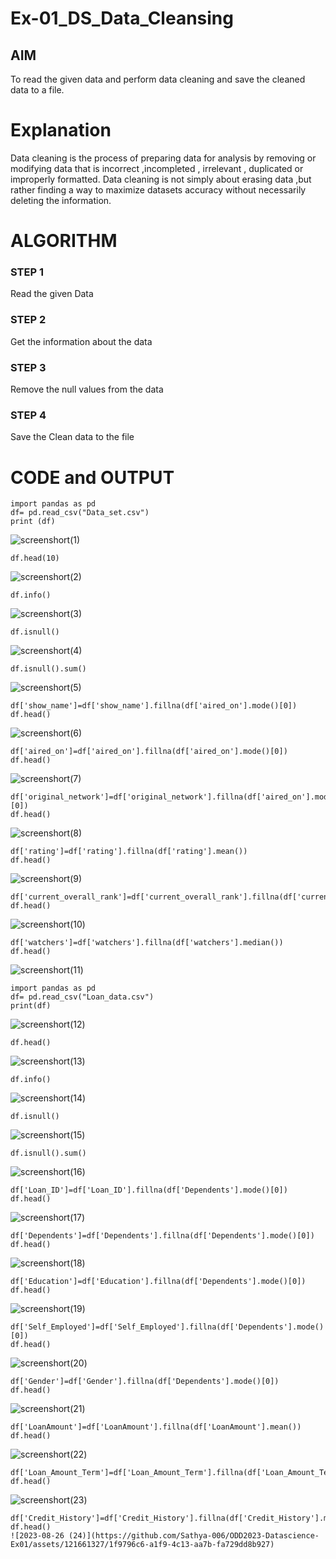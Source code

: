 # Ex-01_DS_Data_Cleansing


## AIM
To read the given data and perform data cleaning and save the cleaned data to a file. 

# Explanation
Data cleaning is the process of preparing data for analysis by removing or modifying data that is incorrect ,incompleted , irrelevant , duplicated or improperly formatted. 
Data cleaning is not simply about erasing data ,but rather finding a way to maximize datasets accuracy without necessarily deleting the information. 

# ALGORITHM
### STEP 1
Read the given Data
### STEP 2
Get the information about the data
### STEP 3
Remove the null values from the data
### STEP 4
Save the Clean data to the file

# CODE and OUTPUT
```
import pandas as pd
df= pd.read_csv("Data_set.csv")
print (df)
```
![screenshort(1)](https://github.com/Sathya-006/ODD2023-Datascience-Ex01/assets/121661327/889a730e-abfa-4505-a8d3-9e353954d00d)
```
df.head(10)
```
![screenshort(2)](https://github.com/Sathya-006/ODD2023-Datascience-Ex01/assets/121661327/43cbeb62-c8dc-4020-bd47-d0ddedfe96ae)
```
df.info()
```
![screenshort(3)](https://github.com/Sathya-006/ODD2023-Datascience-Ex01/assets/121661327/a3879534-192d-4bbb-b731-ebe765690775)
```
df.isnull()
```
![screenshort(4)](https://github.com/Sathya-006/ODD2023-Datascience-Ex01/assets/121661327/8fcf6b78-a2b2-4ed0-ac6e-37fdd5e1114a)
```
df.isnull().sum()
```
![screenshort(5)](https://github.com/Sathya-006/ODD2023-Datascience-Ex01/assets/121661327/aff3cca0-9013-4bcb-b97e-72b03be1a9f4)
```
df['show_name']=df['show_name'].fillna(df['aired_on'].mode()[0])
df.head()
```
![screenshort(6)](https://github.com/Sathya-006/ODD2023-Datascience-Ex01/assets/121661327/1751629a-39e7-411f-b87f-0b3a894eb9b5)
```
df['aired_on']=df['aired_on'].fillna(df['aired_on'].mode()[0])
df.head()
```
![screenshort(7)](https://github.com/Sathya-006/ODD2023-Datascience-Ex01/assets/121661327/b0762ff0-ff23-43db-a9a8-15ff6e6bb201)
```
df['original_network']=df['original_network'].fillna(df['aired_on'].mode()[0])
df.head()
```
![screenshort(8)](https://github.com/Sathya-006/ODD2023-Datascience-Ex01/assets/121661327/a9bd37e2-5d52-4db8-b800-5a65a6e6bd02)
```
df['rating']=df['rating'].fillna(df['rating'].mean())
df.head()
```
![screenshort(9)](https://github.com/Sathya-006/ODD2023-Datascience-Ex01/assets/121661327/2bb860a8-9639-4a3e-b297-6c728359e72b)
```
df['current_overall_rank']=df['current_overall_rank'].fillna(df['current_overall_rank'].mean())
df.head()
```
![screenshort(10)](https://github.com/Sathya-006/ODD2023-Datascience-Ex01/assets/121661327/9c4910a4-3f74-4de7-9f93-af9ddac0b8a8)
```
df['watchers']=df['watchers'].fillna(df['watchers'].median())
df.head()
```
![screenshort(11)](https://github.com/Sathya-006/ODD2023-Datascience-Ex01/assets/121661327/d671a5a5-0ca2-4fa4-9bdc-a3bc150fe5b5)
```
import pandas as pd
df= pd.read_csv("Loan_data.csv")
print(df)
```
![screenshort(12)](https://github.com/Sathya-006/ODD2023-Datascience-Ex01/assets/121661327/b7a99602-ae1f-40c4-b84e-71831302984b)
```
df.head()
```
![screenshort(13)](https://github.com/Sathya-006/ODD2023-Datascience-Ex01/assets/121661327/978ea362-2fa4-41d2-9439-a30154a5287c)
```
df.info()
```
![screenshort(14)](https://github.com/Sathya-006/ODD2023-Datascience-Ex01/assets/121661327/d0e4864f-c95f-4b76-90d1-6f162c16701b)
```
df.isnull()
```
![screenshort(15)](https://github.com/Sathya-006/ODD2023-Datascience-Ex01/assets/121661327/81d928ca-c076-4c12-819b-9ba2f654d108)
```
df.isnull().sum()
```
![screenshort(16)](https://github.com/Sathya-006/ODD2023-Datascience-Ex01/assets/121661327/f0467f6e-91c3-4cd1-93ad-fc9be617462f)
```
df['Loan_ID']=df['Loan_ID'].fillna(df['Dependents'].mode()[0])
df.head()
```
![screenshort(17)](https://github.com/Sathya-006/ODD2023-Datascience-Ex01/assets/121661327/44545c15-5ff8-49a6-bb58-d476b12be488)
```
df['Dependents']=df['Dependents'].fillna(df['Dependents'].mode()[0])
df.head()
```
![screenshort(18)](https://github.com/Sathya-006/ODD2023-Datascience-Ex01/assets/121661327/56c91cd8-8939-4178-b27b-a0ce3f74b4cd)
```
df['Education']=df['Education'].fillna(df['Dependents'].mode()[0])
df.head()
```
![screenshort(19)](https://github.com/Sathya-006/ODD2023-Datascience-Ex01/assets/121661327/3e671d4b-245b-46e2-a474-0d4dfaacdc4a)
```
df['Self_Employed']=df['Self_Employed'].fillna(df['Dependents'].mode()[0])
df.head()
```
![screenshort(20)](https://github.com/Sathya-006/ODD2023-Datascience-Ex01/assets/121661327/67b23255-8888-4a68-b5b9-60e664920562)
```
df['Gender']=df['Gender'].fillna(df['Dependents'].mode()[0])
df.head()
```
![screenshort(21)](https://github.com/Sathya-006/ODD2023-Datascience-Ex01/assets/121661327/3f3e1b53-e1bd-4dda-ab54-383d9493c6e6)
```
df['LoanAmount']=df['LoanAmount'].fillna(df['LoanAmount'].mean())
df.head()
```
![screenshort(22)](https://github.com/Sathya-006/ODD2023-Datascience-Ex01/assets/121661327/0a0d4427-062f-4fc9-8fd8-cfd60ced91a1)
```
df['Loan_Amount_Term']=df['Loan_Amount_Term'].fillna(df['Loan_Amount_Term'].mean())
df.head()
```
![screenshort(23)](https://github.com/Sathya-006/ODD2023-Datascience-Ex01/assets/121661327/d02e4408-cd79-4df0-8ed8-c38f1380aa18)
```
df['Credit_History']=df['Credit_History'].fillna(df['Credit_History'].median())
df.head()
![2023-08-26 (24)](https://github.com/Sathya-006/ODD2023-Datascience-Ex01/assets/121661327/1f9796c6-a1f9-4c13-aa7b-fa729dd8b927)
```
